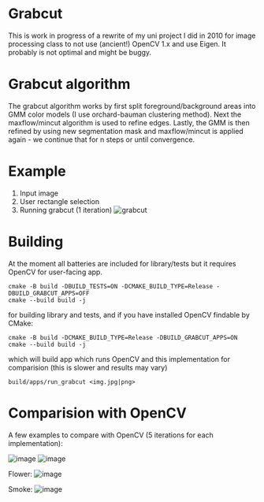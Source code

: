 # Grabcut

This is work in progress of a rewrite of my uni project I did in 2010 for image processing class to not use (ancient!) OpenCV 1.x and use Eigen.
It probably is not optimal and might be buggy.

# Grabcut algorithm

The grabcut algorithm works by first split foreground/background areas into GMM color models (I use orchard-bauman clustering method).
Next the maxflow/mincut algorithm is used to refine edges.
Lastly, the GMM is then refined by using new segmentation mask and maxflow/mincut is applied again - we continue that for n steps or until convergence.


# Example

1. Input image
2. User rectangle selection
3. Running grabcut (1 iteration)
![grabcut](https://user-images.githubusercontent.com/1038102/177412036-d8774782-7a8b-45ec-8455-f548c58a76b2.gif)

# Building

At the moment all batteries are included for library/tests but it requires OpenCV for user-facing app.

```
cmake -B build -DBUILD_TESTS=ON -DCMAKE_BUILD_TYPE=Release -DBUILD_GRABCUT_APPS=OFF
cmake --build build -j
```
for building library and tests, and if you have installed OpenCV findable by CMake:
```
cmake -B build -DCMAKE_BUILD_TYPE=Release -DBUILD_GRABCUT_APPS=ON
cmake --build build -j
```
which will build app which runs OpenCV and this implementation for comparision (this is slower and results may vary)

`build/apps/run_grabcut <img.jpg|png>`

# Comparision with OpenCV
A few examples to compare with OpenCV (5 iterations for each implementation):

![image](https://user-images.githubusercontent.com/1038102/177999791-ec49f3c1-bf36-489c-bcd4-10f932e440a7.png)
![image](https://user-images.githubusercontent.com/1038102/177999884-e22ea3d8-46cb-450f-8871-5399b495b802.png)

Flower:
![image](https://user-images.githubusercontent.com/1038102/178000233-604e83d6-3324-4b55-95a3-f7252456ddba.png)

Smoke:
![image](https://user-images.githubusercontent.com/1038102/178000665-4f949582-41d6-4da4-9211-ba5070a5b2e9.png)
